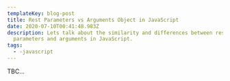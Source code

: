 ```yaml
---
templateKey: blog-post
title: Rest Parameters vs Arguments Object in JavaScript
date: 2020-07-10T00:41:48.983Z
description: Lets talk about the similarity and differences between rest
  parameters and arguments in JavaScript.
tags:
  - -javascript
---
```

TBC...